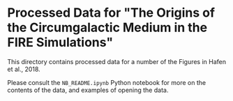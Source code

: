 # Processed Data for "The Origins of the Circumgalactic Medium in the FIRE Simulations"

This directory contains processed data for a number of the Figures in Hafen et al., 2018.

Please consult the `NB_README.ipynb` Python notebook for more on the contents of the data,
and examples of opening the data.
